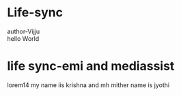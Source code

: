 # Life-sync
author-Vijju
<br> hello World
<h1>life sync-emi and mediassist</h1>
<p>lorem14 my name iis krishna and mh mither name is jyothi</p>
